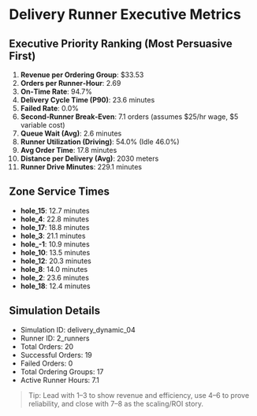 # Delivery Runner Executive Metrics

## Executive Priority Ranking (Most Persuasive First)
1. **Revenue per Ordering Group**: $33.53
2. **Orders per Runner‑Hour**: 2.69
3. **On‑Time Rate**: 94.7%
4. **Delivery Cycle Time (P90)**: 23.6 minutes
5. **Failed Rate**: 0.0%
6. **Second‑Runner Break‑Even**: 7.1 orders (assumes $25/hr wage, $5 variable cost)
7. **Queue Wait (Avg)**: 2.6 minutes
8. **Runner Utilization (Driving)**: 54.0% (Idle 46.0%)
9. **Avg Order Time**: 17.8 minutes
10. **Distance per Delivery (Avg)**: 2030 meters
11. **Runner Drive Minutes**: 229.1 minutes

## Zone Service Times
- **hole_15**: 12.7 minutes
- **hole_4**: 22.8 minutes
- **hole_17**: 18.8 minutes
- **hole_3**: 21.1 minutes
- **hole_-1**: 10.9 minutes
- **hole_10**: 13.5 minutes
- **hole_12**: 20.3 minutes
- **hole_8**: 14.0 minutes
- **hole_2**: 23.6 minutes
- **hole_18**: 12.4 minutes


## Simulation Details
- Simulation ID: delivery_dynamic_04
- Runner ID: 2_runners
- Total Orders: 20
- Successful Orders: 19
- Failed Orders: 0
- Total Ordering Groups: 17
- Active Runner Hours: 7.1

> Tip: Lead with 1–3 to show revenue and efficiency, use 4–6 to prove reliability, and close with 7–8 as the scaling/ROI story.
